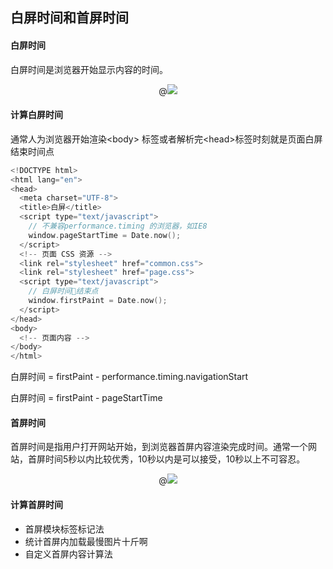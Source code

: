 ## 白屏时间和首屏时间

#### 白屏时间

白屏时间是浏览器开始显示内容的时间。

<center>
  @<img src = "978149/201708/978149-20170817153956537-520597283.png"/>
</center>

#### 计算白屏时间

通常人为浏览器开始渲染\<body> 标签或者解析完\<head>标签时刻就是页面白屏结束时间点

```C++
<!DOCTYPE html>
<html lang="en">
<head>
  <meta charset="UTF-8">
  <title>白屏</title>
  <script type="text/javascript">
    // 不兼容performance.timing 的浏览器，如IE8
    window.pageStartTime = Date.now();
  </script>
  <!-- 页面 CSS 资源 -->
  <link rel="stylesheet" href="common.css">
  <link rel="stylesheet" href="page.css">
  <script type="text/javascript">
    // 白屏时间结束点
    window.firstPaint = Date.now();
  </script>
</head>
<body>
  <!-- 页面内容 -->
</body>
</html>
```

白屏时间 = firstPaint - performance.timing.navigationStart

白屏时间 = firstPaint - pageStartTime

#### 首屏时间

首屏时间是指用户打开网站开始，到浏览器首屏内容渲染完成时间。通常一个网站，首屏时间5秒以内比较优秀，10秒以内是可以接受，10秒以上不可容忍。

<center>
  @<img src = "firstscreen.png"/>
</center>

#### 计算首屏时间

- 首屏模块标签标记法
- 统计首屏内加载最慢图片十斤啊
- 自定义首屏内容计算法